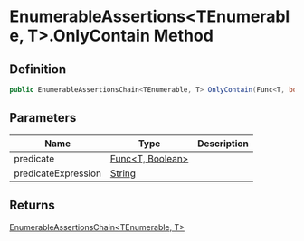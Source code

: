 # EnumerableAssertions&lt;TEnumerable, T&gt;.OnlyContain Method
## Definition

```c#
public EnumerableAssertionsChain<TEnumerable, T> OnlyContain(Func<T, bool> predicate, string? predicateExpression = null);
```

## Parameters

| Name | Type | Description |
| ---- | ---- | ----------- |
| predicate | [Func&lt;T, Boolean&gt;](https://learn.microsoft.com/en-gb/dotnet/api/System.Func-2) |  |
| predicateExpression | [String](https://learn.microsoft.com/en-gb/dotnet/api/System.String) |  |

## Returns

[EnumerableAssertionsChain&lt;TEnumerable, T&gt;](MrKWatkins.Assertions.EnumerableAssertionsChain-2.md)
